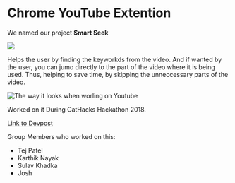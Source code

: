 # Chrome YouTube Extention 

We named our project __Smart Seek__

![](https://github.com/TejPatel98/Youtube-Extension/blob/master/logo128.png)

Helps the user by finding the keyworkds from the video. And if wanted by the user, you can jumo directly to the part of the video where it is being used. Thus, helping to save time, by skipping the unneccessary parts of the video.

![The way it looks when worling on Youtube](https://github.com/TejPatel98/Youtube-Extension/blob/master/Picture1.png)


Worked on it During CatHacks Hackathon 2018. 

[Link to Devpost](https://devpost.com/software/youtubeextension)

Group Members who worked on this:

- Tej Patel
- Karthik Nayak
- Sulav Khadka
- Josh
